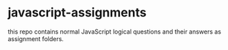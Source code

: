 # javascript-assignments
this repo contains normal JavaScript logical questions and their answers as assignment folders.
